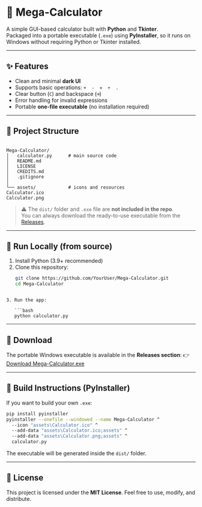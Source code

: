 # 🧮 Mega-Calculator
A simple GUI-based calculator built with **Python** and **Tkinter**.  
Packaged into a portable executable (`.exe`) using **PyInstaller**, so it runs on Windows without requiring Python or Tkinter installed.

---

## ✨ Features
- Clean and minimal **dark UI**  
- Supports basic operations: `+  -  ×  ÷  .`  
- Clear button (`C`) and backspace (`⌫`)  
- Error handling for invalid expressions  
- Portable **one-file executable** (no installation required)

---

## 📂 Project Structure
```

Mega-Calculator/
│   calculator.py      # main source code
│   README.md
│   LICENSE
│   CREDITS.md
│   .gitignore
│
└── assets/            # icons and resources
Calculator.ico
Calculator.png

````

> ⚠️ The `dist/` folder and `.exe` file are **not included in the repo**.  
> You can always download the ready-to-use executable from the [Releases](#-download).

---

## 🚀 Run Locally (from source)
1. Install Python (3.9+ recommended)
2. Clone this repository:
   ```bash
   git clone https://github.com/YourUser/Mega-Calculator.git
   cd Mega-Calculator
```

3. Run the app:

   ```bash
   python calculator.py
   ```

---

## 💾 Download

The portable Windows executable is available in the **Releases section**:
👉 [Download Mega-Calculator.exe](https://github.com/YourUser/Mega-Calculator/releases)

---

## 🔨 Build Instructions (PyInstaller)

If you want to build your own `.exe`:

```bash
pip install pyinstaller
pyinstaller --onefile --windowed --name Mega-Calculator ^
  --icon "assets\Calculator.ico" ^
  --add-data "assets\Calculator.ico;assets" ^
  --add-data "assets\Calculator.png;assets" ^
  calculator.py
```

The executable will be generated inside the `dist/` folder.

---

## 📜 License

This project is licensed under the **MIT License**.
Feel free to use, modify, and distribute.